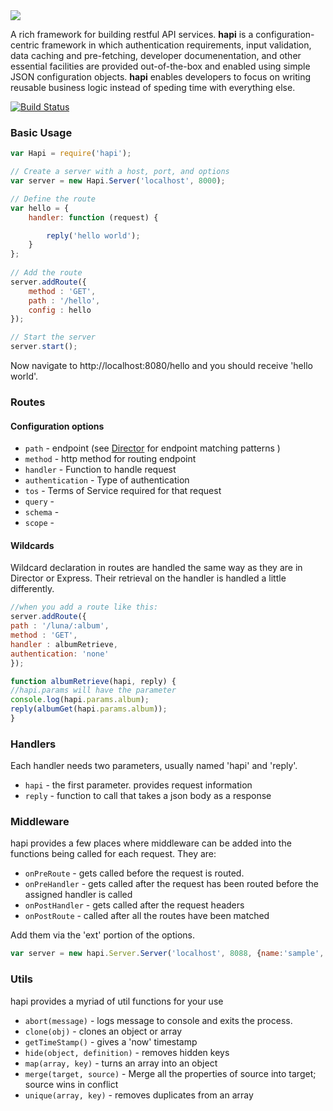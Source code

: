 <img src="https://raw.github.com/walmartlabs/hapi/master/images/hapi.png" />

A rich framework for building restful API services. **hapi** is a configuration-centric framework in which
authentication requirements, input validation, data caching and pre-fetching, developer documenentation,
and other essential facilities are provided out-of-the-box and enabled using simple JSON configuration
objects. **hapi** enables developers to focus on writing reusable business logic instead of speding time
with everything else.

[![Build Status](https://secure.travis-ci.org/walmartlabs/hapi.png)](http://travis-ci.org/walmartlabs/hapi)

### Basic Usage

```js
var Hapi = require('hapi');

// Create a server with a host, port, and options
var server = new Hapi.Server('localhost', 8000);

// Define the route
var hello = {
    handler: function (request) {

        reply('hello world');
    }
};
    
// Add the route
server.addRoute({
    method : 'GET',
    path : '/hello',
    config : hello
});

// Start the server
server.start();
```

Now navigate to http://localhost:8080/hello and you should receive 'hello world'.

### Routes

#### Configuration options

* `path` - endpoint (see [Director](https://github.com/flatiron/director "Director") for endpoint matching patterns )
* `method` - http method for routing endpoint
* `handler` - Function to handle request
* `authentication` - Type of authentication
* `tos` - Terms of Service required for that request
* `query` -
* `schema` -
* `scope` -

#### Wildcards

Wildcard declaration in routes are handled the same way as they are in Director or Express. Their retrieval on the handler is handled a little differently.

```js
//when you add a route like this:
server.addRoute({
path : '/luna/:album',
method : 'GET',
handler : albumRetrieve,
authentication: 'none'
});

function albumRetrieve(hapi, reply) {
//hapi.params will have the parameter
console.log(hapi.params.album);
reply(albumGet(hapi.params.album));
}
```

### Handlers

Each handler needs two parameters, usually named 'hapi' and 'reply'.

* `hapi` - the first parameter. provides request information
* `reply` - function to call that takes a json body as a response

### Middleware

hapi provides a few places where middleware can be added into the functions being called for each request. They are:

* `onPreRoute` - gets called before the request is routed.
* `onPreHandler` - gets called after the request has been routed before the assigned handler is called
* `onPostHandler` - gets called after the request headers
* `onPostRoute` - called after all the routes have been matched

Add them via the 'ext' portion  of the options.

```js
var server = new hapi.Server.Server('localhost', 8088, {name:'sample', uri:'0.0.0.0', ext: {onPreRoute:myPreRouteFunction}});
```

### Utils

hapi provides a myriad of util functions for your use
* `abort(message)` - logs message to console and exits the process.
* `clone(obj)` - clones an object or array
* `getTimeStamp()` - gives a 'now' timestamp
* `hide(object, definition)` - removes hidden keys
* `map(array, key)` - turns an array into an object
* `merge(target, source)` - Merge all the properties of source into target; source wins in conflict
* `unique(array, key)` - removes duplicates from an array








